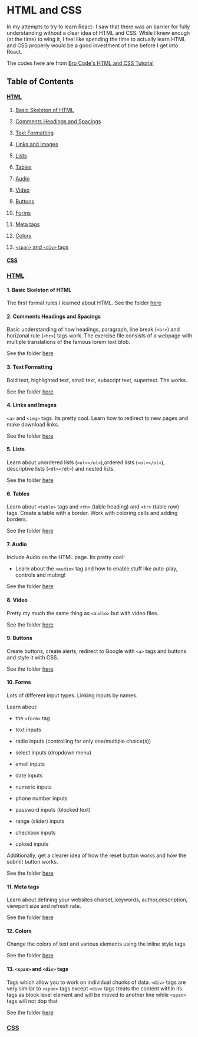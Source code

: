 # HTML and CSS

In my attempts to try to learn React- I saw that there was an barrier for fully understanding without a clear idea of HTML and CSS. While I knew enough (at the time) to wing it, I feel like spending the time to actually learn HTML and CSS properly would be a good investment of time before I get into React.

The codes here are from [Bro Code's HTML and CSS Tutorial](https://www.youtube.com/watch?v=cyuzt1Dp8X8)

## Table of Contents

#### [HTML](https://github.com/benyamindsmith/LearningJS/tree/main/HTML%20and%20CSS#html)

1.  [Basic Skeleton of HTML](https://github.com/benyamindsmith/LearningJS/tree/main/HTML%20and%20CSS#1-basic-skeleton-of-html)

2.  [Comments Headings and Spacings](https://github.com/benyamindsmith/LearningJS/tree/main/HTML%20and%20CSS#2-comments-headings-and-spacings)

3.  [Text Formatting](https://github.com/benyamindsmith/LearningJS/tree/main/HTML%20and%20CSS#3-text-formatting)

4.  [Links and Images](https://github.com/benyamindsmith/LearningJS/tree/main/HTML%20and%20CSS#4-links-and-images)

5.  [Lists](https://github.com/benyamindsmith/LearningJS/tree/main/HTML%20and%20CSS#5-lists)

6.  [Tables](https://github.com/benyamindsmith/LearningS/tree/main/HTML%20and%20CSS#6-tables)

7.  [Audio](https://github.com/benyamindsmith/LearningJS/tree/main/HTML%20and%20CSS#7-audio)

8.  [Video](https://github.com/benyamindsmith/LearningJS/tree/main/HTML%20and%20CSS#8-video)

9.  [Buttons](https://github.com/benyamindsmith/LearningJS/tree/main/HTML%20and%20CSS#9-buttons)

10. [Forms](https://github.com/benyamindsmith/LearningJS/tree/main/HTML%20and%20CSS#10-forms)

11. [Meta tags](https://github.com/benyamindsmith/LearningJS/tree/main/HTML%20and%20CSS#11-meta-tags)

12. [Colors](https://github.com/benyamindsmith/LearningJS/tree/main/HTML%20and%20CSS#12-colors)

13. [`<span>` and `<div>` tags](https://github.com/benyamindsmith/LearningJS/tree/main/HTML%20and%20CSS#13-span-and-div-tags)

#### [CSS](https://github.com/benyamindsmith/LearningJS/tree/main/HTML%20and%20CSS#css)

### <u>HTML</u>

#### 1. Basic Skeleton of HTML

The first formal rules I learned about HTML. See the folder [here](https://github.com/benyamindsmith/LearningJS/tree/main/HTML%20and%20CSS/HTML/Basic%20Skeleton)

#### 2. Comments Headings and Spacings

Basic understanding of how headings, paragraph, line break (`<br>`) and horizonal rule (`<hr>`) tags work. The exercise file consists of a webpage with multiple translations of the famous lorem text blob.

See the folder [here](https://github.com/benyamindsmith/LearningJS/tree/main/HTML%20and%20CSS/HTML/Comments%20headings%20and%20Spacing)

#### 3. Text Formatting

Bold text, highlighted text, small text, subscript text, supertext. The works.

See the folder [here](https://github.com/benyamindsmith/LearningJS/tree/main/HTML%20and%20CSS/HTML/Text%20Formatting)

#### 4. Links and Images

`<a>` and `<img>` tags. Its pretty cool. Learn how to redirect to new pages and make download links.

See the folder [here](https://github.com/benyamindsmith/LearningJS/tree/main/HTML%20and%20CSS/HTML/Links%20and%20Images)

#### 5. Lists

Learn about unordered lists (`<ul></ul>`),ordered lists (`<ol></ol>`), descriptive lists (`<dt></dt>`) and nested lists.

See the folder [here](https://github.com/benyamindsmith/LearningJS/tree/main/HTML%20and%20CSS/HTML/Lists)

#### 6. Tables

Learn about `<table>` tags and `<th>` (table heading) and `<tr>` (table row) tags. Create a table with a border. Work with coloring cells and adding borders.

See the folder [here](https://github.com/benyamindsmith/LearningJS/tree/main/HTML%20and%20CSS/HTML/Tables)

#### 7. Audio

Include Audio on the HTML page. Its pretty cool!

- Learn about the `<audio>` tag and how to enable stuff like auto-play, controls and muting!

See the folder [here](https://github.com/benyamindsmith/LearningJS/tree/main/HTML%20and%20CSS/HTML/Audio)

#### 8. Video

Pretty my much the same thing as `<audio>` but with video files.

See the folder [here](https://github.com/benyamindsmith/LearningJS/tree/main/HTML%20and%20CSS/HTML/Video)

#### 9. Buttons

Create buttons, create alerts, redirect to Google with `<a>` tags and buttons and style it with CSS.

See the folder [here](https://github.com/benyamindsmith/LearningJS/tree/main/HTML%20and%20CSS/HTML/Buttons)

#### 10. Forms

Lots of different input types. Linking inputs by names.

Learn about:

- the `<form>` tag

- text inputs

- radio inputs (controlling for only one/multiple choice(s))

- select inputs (dropdown menu)
- email inputs

- date inputs

- numeric inputs

- phone number inputs

- password inputs (blocked text)

- range (slider) inputs

- checkbox inputs

- upload inputs

Additionally, get a clearer idea of how the reset button works and how the submit button works.

See the folder [here](https://github.com/benyamindsmith/LearningJS/tree/main/HTML%20and%20CSS/HTML/Forms)

#### 11. Meta tags

Learn about defining your websites charset, keywords, author,description, viewport size and refresh rate.

See the folder [here](https://github.com/benyamindsmith/LearningJS/tree/main/HTML%20and%20CSS/HTML/Meta%20Tags)

#### 12. Colors

Change the colors of text and various elements using the inline style tags.

See the folder [here](https://github.com/benyamindsmith/LearningJS/tree/main/HTML%20and%20CSS/HTML/Colors)

#### 13. `<span>` and `<div>` tags

Tags which allow you to work on individual chunks of data. `<div>` tags are very similar to `<span>` tags except `<div>` tags treats the content within its tags as block level element and will be moved to another line while `<span>` tags will not dop that

See the folder [here](https://github.com/benyamindsmith/LearningJS/tree/main/HTML%20and%20CSS/HTML/Span%20and%20Div%20Tags)

### <u>CSS</u>
